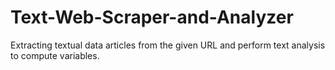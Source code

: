 # Text-Web-Scraper-and-Analyzer
Extracting textual data articles from the given URL and perform text analysis to compute variables.
